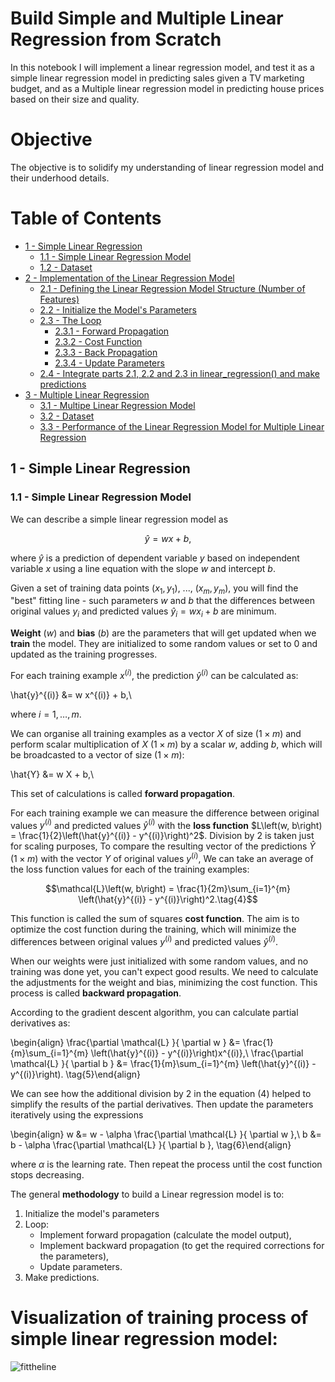 # Build Simple and Multiple Linear Regression from Scratch

In this notebook I will implement a linear regression model, and test it as a simple linear regression model in predicting sales given a TV marketing budget, and as a Multiple linear regression model in predicting house prices based on their size and quality.

# Objective
The objective is to solidify my understanding of linear regression model and their underhood details.

# Table of Contents

- [ 1 - Simple Linear Regression](#1)
  - [ 1.1 - Simple Linear Regression Model](#1.1)
  - [ 1.2 - Dataset](#1.2)
- [ 2 - Implementation of the Linear Regression Model](#2)
  - [ 2.1 - Defining the Linear Regression Model Structure (Number of Features)](#2.1)
  - [ 2.2 - Initialize the Model's Parameters](#2.2)
  - [ 2.3 - The Loop](#2.3)
      - [ 2.3.1 - Forward Propagation](#2.3.1)
      - [ 2.3.2 - Cost Function](#2.3.2)
      - [ 2.3.3 - Back Propagation](#2.3.3)
      - [ 2.3.4 - Update Parameters](#2.3.4)
  - [ 2.4 - Integrate parts 2.1, 2.2 and 2.3 in linear_regression() and make predictions](#2.4)
- [ 3 - Multiple Linear Regression](#3)
  - [ 3.1 - Multipe Linear Regression Model](#3.1)
  - [ 3.2 - Dataset](#3.2)
  - [ 3.3 - Performance of the Linear Regression Model for Multiple Linear Regression](#3.3)


 <a name='1'></a>
## 1 - Simple Linear Regression

<a name='1.1'></a>
### 1.1 - Simple Linear Regression Model

We can describe a simple linear regression model as

$$\hat{y} = wx + b,\tag{1}$$

where $\hat{y}$ is a prediction of dependent variable $y$ based on independent variable $x$ using a line equation with the slope $w$ and intercept $b$. 

Given a set of training data points $(x_1, y_1)$, ..., $(x_m, y_m)$, you will find the "best" fitting line - such parameters $w$ and $b$ that the differences between original values $y_i$ and predicted values $\hat{y}_i = wx_i + b$ are minimum.

**Weight** ($w$) and **bias** ($b$) are the parameters that will get updated when we **train** the model. They are initialized to some random values or set to 0 and updated as the training progresses.

For each training example $x^{(i)}$, the prediction $\hat{y}^{(i)}$ can be calculated as:

\hat{y}^{(i)} &=  w x^{(i)} + b,\\

where $i = 1, \dots, m$.

We can organise all training examples as a vector $X$ of size ($1 \times m$) and perform scalar multiplication of $X$ ($1 \times m$) by a scalar $w$, adding $b$, which will be broadcasted to a vector of size ($1 \times m$):

\hat{Y} &=  w X + b,\\

This set of calculations is called **forward propagation**.

For each training example we can measure the difference between original values $y^{(i)}$ and predicted values $\hat{y}^{(i)}$ with the **loss function** $L\left(w, b\right)  = \frac{1}{2}\left(\hat{y}^{(i)} - y^{(i)}\right)^2$. Division by $2$ is taken just for scaling purposes, To compare the resulting vector of the predictions $\hat{Y}$ ($1 \times m$) with the vector $Y$ of original values $y^{(i)}$, We can take an average of the loss function values for each of the training examples:

$$\mathcal{L}\left(w, b\right)  = \frac{1}{2m}\sum_{i=1}^{m} \left(\hat{y}^{(i)} - y^{(i)}\right)^2.\tag{4}$$

This function is called the sum of squares **cost function**. The aim is to optimize the cost function during the training, which will minimize the differences between original values $y^{(i)}$ and predicted values $\hat{y}^{(i)}$.

When our weights were just initialized with some random values, and no training was done yet, you can't expect good results. We need to calculate the adjustments for the weight and bias, minimizing the cost function. This process is called **backward propagation**. 

According to the gradient descent algorithm, you can calculate partial derivatives as:

\begin{align}
\frac{\partial \mathcal{L} }{ \partial w } &= 
\frac{1}{m}\sum_{i=1}^{m} \left(\hat{y}^{(i)} - y^{(i)}\right)x^{(i)},\\
\frac{\partial \mathcal{L} }{ \partial b } &= 
\frac{1}{m}\sum_{i=1}^{m} \left(\hat{y}^{(i)} - y^{(i)}\right).
\tag{5}\end{align}

We can see how the additional division by $2$ in the equation $(4)$ helped to simplify the results of the partial derivatives. Then update the parameters iteratively using the expressions

\begin{align}
w &= w - \alpha \frac{\partial \mathcal{L} }{ \partial w },\\
b &= b - \alpha \frac{\partial \mathcal{L} }{ \partial b },
\tag{6}\end{align}

where $\alpha$ is the learning rate. Then repeat the process until the cost function stops decreasing.

The general **methodology** to build a Linear regression model is to:
1. Initialize the model's parameters
2. Loop:
    - Implement forward propagation (calculate the model output),
    - Implement backward propagation (to get the required corrections for the parameters),
    - Update parameters.
3. Make predictions.


# Visualization of training process of simple linear regression model:
![fittheline](https://github.com/AbanoubYounan/Build-Linear-Regression-Model-from-Scratch/assets/73174478/863b0b51-35e3-47a9-a3d2-6cc02875e471)
